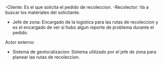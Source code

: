 -Cliente: Es el que solicita el pedido de recoleccion.
-Recolector: Va a buscar los materiales del solicitante.
- Jefe de zona: Encargado de la logistica para las rutas de recoleccion y es el encargado de ver si hubo algun reporte de problema durante el pedido.


Actor externo:
- Sistema de geolocalizacion: Sistema utilizado por el jefe de zona para planear las rutas de recoleccion.
